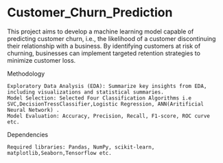 # Customer_Churn_Prediction
This project aims to develop a machine learning model capable of predicting customer churn, i.e., the likelihood of a customer discontinuing their relationship with a business. By identifying customers at risk of churning, businesses can implement targeted retention strategies to minimize customer loss.

Methodology

    Exploratory Data Analysis (EDA): Summarize key insights from EDA, including visualizations and statistical summaries.
    Model Selection: Selected Four Classification Algorithms i.e SVC,DecisionTressClassifier,Logistic Regression, ANN(Aritificial Neural Network) .
    Model Evaluation: Accuracy, Precision, Recall, F1-score, ROC curve etc.
Dependencies

    Required libraries: Pandas, NumPy, scikit-learn, matplotlib,Seaborn,Tensorflow etc.
